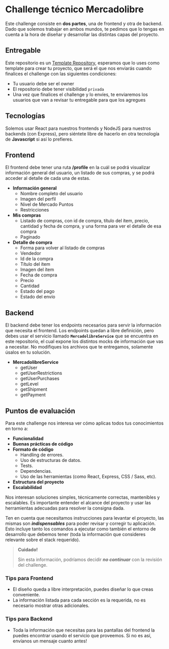 # Challenge técnico Mercadolibre

Este challenge consiste en **dos partes**, una de frontend y otra de backend. Dado que solemos trabajar en ambos mundos, te pedimos que lo tengas en cuenta a la hora de diseñar y desarrollar las distintas capas del proyecto.

## Entregable
Este repositorio es un [Template Repository](https://docs.github.com/en/repositories/creating-and-managing-repositories/creating-a-repository-from-a-template), esperamos que lo uses como template para crear tu proyecto, que será el que nos enviarás cuando finalices el challenge con las siguientes condiciones:
- Tu usuario debe ser el owner
- El repositorio debe tener visibilidad `privada`
- Una vez que finalices el challenge y lo envíes, te enviaremos los usuarios que van a revisar tu entregable para que los agregues

## Tecnologías

Solemos usar React para nuestros frontends y NodeJS para nuestros backends (con Express), pero siéntete libre de hacerlo en otra tecnología de **Javascript** si así lo prefieres.

## Frontend

El frontend debe tener una ruta **/profile** en la cuál se podrá visualizar información general del usuario, un listado de sus compras, y se podrá acceder al detalle de cada una de estas.

- **Información general**
  - Nombre completo del usuario
  - Imagen del perfil
  - Nivel de Mercado Puntos
  - Restricciones
- **Mis compras**
  - Listado de compras, con id de compra, título del ítem, precio, cantidad y fecha de compra, y una forma para ver el detalle de esa compra
  - Paginado
- **Detalle de compra**
  - Forma para volver al listado de compras
  - Vendedor
  - Id de la compra
  - Título del ítem
  - Imagen del ítem
  - Fecha de compra
  - Precio
  - Cantidad
  - Estado del pago
  - Estado del envío

## Backend

El backend debe tener los endpoints necesarios para servir la información que necesita el frontend. Los endpoints quedan a libre definición, pero debes usar el servicio llamado **`MercadolibreService`** que se encuentra en este repositorio, el cual expone los distintos mocks de información que vas a necesitar. No modifiques los archivos que te entregamos, solamente úsalos en tu solución.

- **MercadolibreService**
  - getUser
  - getUserRestrictions
  - getUserPurchases
  - getLevel
  - getShipment
  - getPayment

## Puntos de evaluación

Para este challenge nos interesa ver cómo aplicas todos tus conocimientos en torno a:

- **Funcionalidad**
- **Buenas prácticas de código**
- **Formato de código**
  - Handling de errores.
  - Uso de estructuras de datos.
  - Tests.
  - Dependencias.
  - Uso de las herramientas (como React, Express, CSS / Sass, etc).
- **Estructura del proyecto**
- **Escalabilidad**

Nos interesan soluciones simples, técnicamente correctas, mantenibles y escalables. Es importante entender el alcance del proyecto y usar las herramientas adecuadas para resolver la consigna dada.

Ten en cuenta que necesitamos instrucciones para levantar el proyecto, las mismas son ***indispensables*** para poder revisar y corregir tu aplicación. Esto incluye tanto los comandos a ejecutar como también el entorno de desarrollo que debemos tener (toda la información que consideres relevante sobre el stack requerido).

> **Cuidado!**
>
> Sin esta información, podríamos decidir ***no continuar*** con la revisión del challenge.

### Tips para Frontend

- El diseño queda a libre interpretación, puedes diseñar lo que creas conveniente.
- La información listada para cada sección es la requerida, no es necesario mostrar otras adicionales.

### Tips para Backend

- Toda la información que necesitas para las pantallas del frontend la puedes encontrar usando el servicio que proveemos. Si no es así, envíanos un mensaje cuanto antes!


